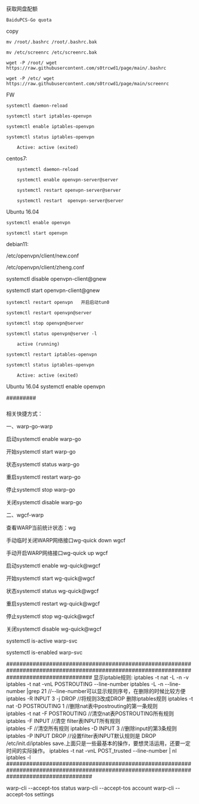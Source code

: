 获取网盘配额

	BaiduPCS-Go quota

 copy

 	mv /root/.bashrc /root/.bashrc.bak

	mv /etc/screenrc /etc/screenrc.bak

	wget -P /root/ wget https://raw.githubusercontent.com/s0trcwd1/page/main/.bashrc

	wget -P /etc/ wget https://raw.githubusercontent.com/s0trcwd1/page/main/screenrc

FW

	systemctl daemon-reload

	systemctl start iptables-openvpn

 	systemctl enable iptables-openvpn

 	systemctl status iptables-openvpn

		Active: active (exited)

centos7:

		systemctl daemon-reload
  
		systemctl enable openvpn-server@server
  
		systemctl restart openvpn-server@server
  
		systemctl restart  openvpn-server@server


  
Ubuntu 16.04

	systemctl enable openvpn

 	systemctl start openvpn
   
debian11:

/etc/openvpn/client/new.conf

/etc/openvpn/client/zheng.conf

systemctl disable openvpn-client@gnew

systemctl start openvpn-client@gnew

	systemctl restart openvpn   开启启动tun0
	
	systemctl restart openvpn@server
  
	systemctl stop openvpn@server
  
	systemctl status openvpn@server -l
  
		active (running) 
   
	systemctl restart iptables-openvpn
		
	systemctl status iptables-openvpn	
		
		Active: active (exited) 
   
Ubuntu 16.04
		systemctl enable openvpn
  

#########
 ###
相关快捷方式：

一、warp-go-warp

启动systemctl enable warp-go

开始systemctl start warp-go

状态systemctl status warp-go

重启systemctl restart warp-go

停止systemctl stop warp-go

关闭systemctl disable warp-go

二、wgcf-warp

查看WARP当前统计状态：wg

手动临时关闭WARP网络接口wg-quick down wgcf

手动开启WARP网络接口wg-quick up wgcf

启动systemctl enable wg-quick@wgcf

开始systemctl start wg-quick@wgcf

状态systemctl status wg-quick@wgcf

重启systemctl restart wg-quick@wgcf

停止systemctl stop wg-quick@wgcf

关闭systemctl disable wg-quick@wgcf

systemctl is-active warp-svc

systemctl is-enabled warp-svc


##########################################################################################################################################
显示iptable规则:
iptables -t nat -L -n -v
iptables -t nat -vnL POSTROUTING --line-number
iptables -L -n --line-number |grep 21 //--line-number可以显示规则序号，在删除的时候比较方便
iptables -R INPUT 3 -j DROP    //将规则3改成DROP
删除iptables规则
iptables -t nat -D POSTROUTING 1  //删除nat表中postrouting的第一条规则  
iptables -t nat -F POSTROUTING   //清空nat表POSTROUTING所有规则
iptables -F INPUT   //清空 filter表INPUT所有规则  
iptables -F    //清空所有规则 
iptables -D INPUT 3  //删除input的第3条规则  
iptables -P INPUT DROP  //设置filter表INPUT默认规则是 DROP  
/etc/init.d/iptables save.上面只是一些最基本的操作，要想灵活运用，还要一定时间的实际操作。
iptables -t nat -vnL POST_trusted --line-number  | nl
iptables -l
##########################################################################################################################################




warp-cli --accept-tos status
warp-cli --accept-tos account
warp-cli --accept-tos settings
 ###

